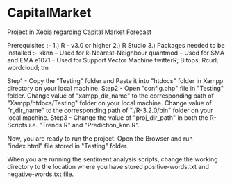 # CapitalMarket
Project in Xebia regarding Capital Market Forecast

Prerequisites :-
1.)	R - v3.0 or higher
2.)	R Studio
3.)	Packages needed to be installed :-
    kknn       –  Used for k-Nearest-Neighbour 
  	quantmod   –  Used for SMA and EMA
  	e1071      –  Used for Support Vector Machine
    twitterR; Bitops; Rcurl; wordcloud; tm

Step1 - Copy the "Testing" folder and Paste it into "htdocs" folder in Xampp directory on your local machine.
Step2 - Open "config.php" file in "Testing" folder.
        Change value of "xampp_dir_name" to the corresponding path of "Xampp/htdocs/Testing" folder on your local machine.
        Change value of "r_dir_name" to the corresponding path of "./R-3.2.0/bin" folder on your local machine.
Step3 - Change the value of "proj_dir_path" in both the R-Scripts i.e. "Trends.R" and "Prediction_knn.R".

Now, you are ready to run the project.
Open the Browser and run "index.html" file stored in "Testing" folder.

When you are running the sentiment analysis scripts, change the working directory to the location where you have stored positive-words.txt and negative-words.txt file.
